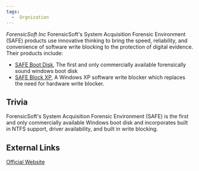 ```yaml
---
tags:
  -  Orgnization 
---
```

*ForensicSoft Inc* ForensicSoft's System Acquisition Forensic
Environment (SAFE) products use innovative thinking to bring the speed,
reliability, and convenience of software write blocking to the
protection of digital evidence. Their products include:

- [SAFE Boot Disk](safe_boot_disk.md), The first and only
  commercially available forensically sound windows boot disk
- [SAFE Block XP](safe_block_xp.md), A Windows XP software write
  blocker which replaces the need for hardware write blocker.

## Trivia

ForensicSoft's System Acquisition Forensic Environment (SAFE) is the
first and only commercially available Windows boot disk and incorporates
built in NTFS support, driver availability, and built in write blocking.

## External Links

[Official Website](http://www.ForensicSoft.com/)

